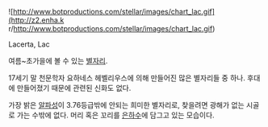 ![http://www.botproductions.com/stellar/images/chart_lac.gif](http://z2.enha.k
r/http://www.botproductions.com/stellar/images/chart_lac.gif)

Lacerta, Lac  

여름~초가을에 볼 수 있는 [별자리](%EB%B3%84%EC%9E%90%EB%A6%AC.md).

17세기 말 천문학자 요하네스 헤벨리우스에 의해 만들어진 많은 별자리들 중 하나. 후대에 만들어졌기 때문에 관련된 신화도 없다.  

가장 밝은 [알파성](%EC%95%8C%ED%8C%8C%EC%84%B1.md)이 3.76등급밖에 안되는 희미한 별자리로, 찾을려면
광해가 없는 시골로 가는 수밖에 없다. 머리 혹은 꼬리를 [은하수](%EC%9D%80%ED%95%98%EC%88%98.md)에 담그고
있는 모습이다.

